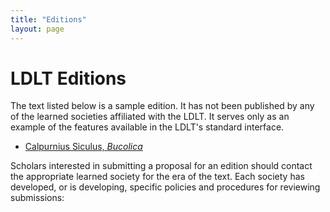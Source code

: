 ```yaml
---
title: "Editions"
layout: page
---
```


# LDLT Editions

The text listed below is a sample edition. It has not been published by any of the learned societies affiliated with the LDLT. It serves only as an example of the features available in the LDLT's standard interface.

- [Calpurnius Siculus, _Bucolica_](calpurnius_siculus/index.html)

Scholars interested in submitting a proposal for an edition should contact the appropriate learned society for the era of the text. Each society has developed, or is developing, specific policies and procedures for reviewing submissions:
